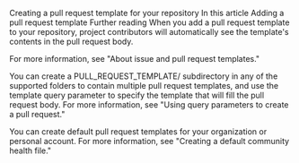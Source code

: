 Creating a pull request template for your repository
In this article
Adding a pull request template
Further reading
When you add a pull request template to your repository, project contributors will automatically see the template's contents in the pull request body.

For more information, see "About issue and pull request templates."

You can create a PULL_REQUEST_TEMPLATE/ subdirectory in any of the supported folders to contain multiple pull request templates, and use the template query parameter to specify the template that will fill the pull request body. For more information, see "Using query parameters to create a pull request."

You can create default pull request templates for your organization or personal account. For more information, see "Creating a default community health file."
